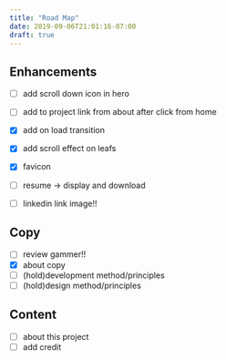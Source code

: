 ```yaml
---
title: "Road Map"
date: 2019-09-06T21:01:16-07:00
draft: true
---
```



## Enhancements
- [ ] add scroll down icon in hero
- [ ] add to project link from about after click from home 
- [X] add on load transition 
- [X] add scroll effect on leafs
- [x] favicon
- [ ] resume -> display and download
- [ ] linkedin link image!!
  

## Copy

- [ ] review gammer!!
- [x] about copy 
- [ ] (hold)development method/principles
- [ ] (hold)design method/principles 

## Content

- [ ] about this project 
- [ ] add credit
